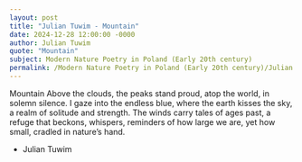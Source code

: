 ```yaml
---
layout: post
title: "Julian Tuwim - Mountain"
date: 2024-12-28 12:00:00 -0000
author: Julian Tuwim
quote: "Mountain"
subject: Modern Nature Poetry in Poland (Early 20th century)
permalink: /Modern Nature Poetry in Poland (Early 20th century)/Julian Tuwim/Julian Tuwim - Mountain
---
```


Mountain
Above the clouds, the peaks stand proud,
atop the world, in solemn silence.
I gaze into the endless blue,
where the earth kisses the sky,
a realm of solitude and strength.
The winds carry tales of ages past,
a refuge that beckons, whispers,
reminders of how large we are,
yet how small, cradled in nature’s hand.


- Julian Tuwim
